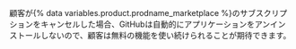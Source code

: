 顧客が{% data variables.product.prodname_marketplace %}のサブスクリプションをキャンセルした場合、GitHubは自動的にアプリケーションをアンインストールしないので、顧客は無料の機能を使い続けられることが期待できます。
